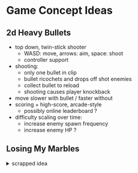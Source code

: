# Game Concept Ideas
## 2d Heavy Bullets
- top down, twin-stick shooter
    * WASD: move, arrows: aim, space: shoot
    * controller support
- shooting:
    * only one bullet in clip
    * bullet ricochets and drops off shot enemies
    * collect bullet to reload
    * shooting causes player knockback
- move slower with bullet / faster without
- scoring + high-score, arcade-style
    * possibly online leaderboard ?
- difficulty scaling over time:
    * increase enemy spawn frequency
    * increase enemy HP ?

## Losing My Marbles

<details>
<summary>scrapped idea</summary>

### Story
You are a happy, child-like creature, frolicking around a
"Happy Fun Land". Along your journey you find colorful marbles to collect,
and funny-tasting candy to eat.
After collecting enough marbles, you slowly start to realize that this
WORLD isn't "happy" and "fun", instead you're either:
- a mental patient in a clinic, or
- a test subject part of a inhumane experimentation facility

The marbles turn out to be your missing brain/body pieces.
The candy turns out to be medication / pills.

### Game Style
- 2d side-scrolling platformer

### Visual Style
"__Happy Fun Land__": Colorful child-like world,
visible while missing enough marbles or sedated through "candy".  

"__Reality__": Mental institution or human experimentation facility.
You are the test subject.

Visuals start off in "happy" style, but the more "marbles" you collect,
the more frequent certain objects reveal their true nature;
sprites randomly use the "real" version while in "happy" land;
at the end, the background changes to the "real" and evil surroundings.

### Visual Effects
on collect object: big title with object name of current state-of-reality;
happy: fun style; reality: evil style

### Objects
- "The Collector" (player character) : "The Patient" or "The Subject"
- "Marbles" : Brain Pieces (or Body Pieces?)  
    * Physics enabled?
- "Toys" : Body Pieces / your missing limbs?
    * optional collectables?
    * buffs player during escape-sequence the more collected?
        * buff player speed? jump strength?
- "Sack of Marbles"(?) (marble dropoff area) : machine holding "Your Brain"
- "Candy" : Medication / pills
- "Friends"/"Toys"/"Plushies" (enemies) : Doctors / Guards

### Gameplay Loop
Run around "Happy Fun Land" and find marbles to collect.
Bring your collected marbles back to a "hub"(?) area.
The more marbles collected, the more "reality" breaks through the facade.
Once all marbles are collected, you re-assemble them into a familiar structure.

### Goal
Collect all marbles/brain/body pieces and re-assemble your brain/body.
After collecting all pieces, and revealing reality, initiate
__escape sequence__: Run through the now-revealed reality and reach the exit
while doctors / guards chase and hunt you down.

### Detainment QTE
During escape-sequence, if doctor/guard catches you:
button mashing QTE to break free? maybe strength based on collected "Toys"/Limbs

</details>
